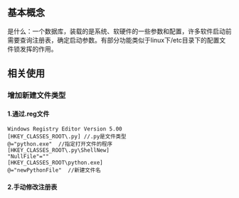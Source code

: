## 基本概念

是什么：一个数据库，装载的是系统、软硬件的一些参数和配置，许多软件启动前需要查询注册表，确定启动参数。有部分功能类似于linux下/etc目录下的配置文件锁发挥的作用。

## 相关使用

### 增加新建文件类型

#### 1.通过.reg文件

`````````.reg
Windows Registry Editor Version 5.00
[HKEY_CLASSES_ROOT\.py] //.py是文件类型
@="python.exe"  //指定打开文件的程序
[HKEY_CLASSES_ROOT\.py\ShellNew]
"NullFile"=""
[HKEY_CLASSES_ROOT\python.exe]
@="newPythonFile"  //新建文件名
`````````

#### 2.手动修改注册表